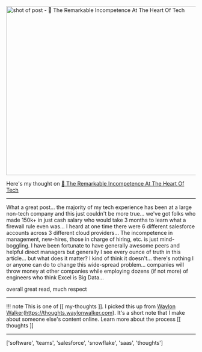 
<a href="https://www.wheresyoured.at/the-remarkable-incompetence-at-the-heart-of-tech/">
    <img
        src="https://shots.wayl.one/shot/?url=https://www.wheresyoured.at/the-remarkable-incompetence-at-the-heart-of-tech/&height=450&width=800&scaled_width=800&scaled_height=450&selectors=""
        alt="shot of post - 💭 The Remarkable Incompetence At The Heart Of Tech"
        height=450
        width=800
    >
</a>

Here's my thought on <a href="https://www.wheresyoured.at/the-remarkable-incompetence-at-the-heart-of-tech/">💭 The Remarkable Incompetence At The Heart Of Tech</a>

---

What a great post... the majority of my tech experience has been at a large non-tech company and this just couldn't be more true... we've got folks who made 150k+ in just cash salary who would take 3 months to learn what a firewall rule even was... I heard at one time there were 6 different salesforce accounts across 3 different cloud providers... The incompetence in management, new-hires, those in charge of hiring, etc. is just mind-boggling. 
I have been fortunate to have generally awesome peers and helpful direct managers but generally I see every ounce of truth in this article... but what does it matter? I kind of think it doesn't... there's nothing I or anyone can do to change this wide-spread problem... companies will throw money at other companies while employing dozens (if not more) of engineers who think Excel is Big Data...

overall great read, much respect

---

!!! note
     This is one of [[ my-thoughts ]]. I picked this up from [Waylon Walker](https://waylonwalker.com)(https://thoughts.waylonwalker.com). It's a short note that I make about someone else's
     content online.  Learn more about the process [[ thoughts ]]


---

['software', 'teams', 'salesforce', 'snowflake', 'saas', 'thoughts']
        